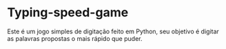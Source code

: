 # Typing-speed-game
Este é um jogo simples de digitação feito em Python, seu objetivo é digitar as palavras propostas o mais rápido que puder. 
